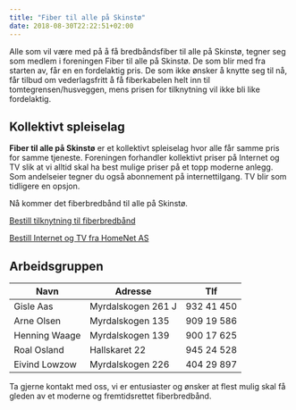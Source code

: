```yaml
---
title: "Fiber til alle på Skinstø"
date: 2018-08-30T22:22:51+02:00
---
```



Alle som vil være med på å få bredbåndsfiber til alle på Skinstø, tegner seg
som medlem i foreningen Fiber til alle på Skinstø. De som blir med fra starten
av, får en en fordelaktig pris. De som ikke ønsker å knytte seg til nå, får
tilbud om vederlagsfritt å få fiberkabelen helt inn til tomtegrensen/husveggen,
mens prisen for tilknytning vil ikke bli like fordelaktig.

## Kollektivt spleiselag

**Fiber til alle på Skinstø** er et kollektivt spleiselag hvor alle får
samme pris for samme tjeneste. Foreningen forhandler kollektivt priser på
Internet og TV slik at vi alltid skal ha best mulige priser på et topp moderne
anlegg. Som andelseier tegner du også abonnement på internettilgang. TV blir
som tidligere en opsjon.

Nå kommer det fiberbredbånd til alle på Skinstø.

<a href="https://docs.google.com/forms/d/e/1FAIpQLSc531a9dCk4oJumySyEEjdyYxIBqFLyv8CWr1J5WwNaz4dJlQ/viewform?c=0&amp;w=1&amp;usp=mail_form_link">Bestill tilknytning til fiberbredbånd </a>

<a href="http://www.homenet.no/skinsto">Bestill Internet og TV fra HomeNet AS</a>

## Arbeidsgruppen

<table>
<thead>
<tr>
<th>Navn</th>
<th>Adresse</th>
<th>Tlf</th>
</tr>
</thead>
<tbody>
<tr>
<td>Gisle Aas</td>
<td>Myrdalskogen 261 J</td>
<td>932 41 450 </td>
</tr>
<tr>
<td>Arne Olsen</td>
<td>Myrdalskogen 135</td>
<td>909 19 586</td>
</tr>
<tr>
<td>Henning Waage</td>
<td>Myrdalskogen 139</td>
<td>900 17 625</td>
</tr>
<tr>
<td>Roal Osland</td>
<td>Hallskaret 22</td>
<td>945 24 528</td>
</tr>
<tr>
<td>Eivind Lowzow</td>
<td>Myrdalskogen 226</td>
<td>404 29 897</td>
</tr>
</tbody>
</table>

Ta gjerne kontakt med oss, vi er entusiaster og ønsker at flest mulig skal få
gleden av et moderne og fremtidsrettet fiberbredbånd.
